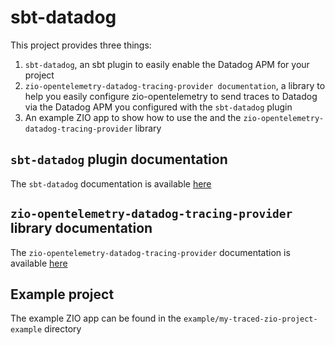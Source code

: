 # sbt-datadog

This project provides three things:
1. `sbt-datadog`, an sbt plugin to easily enable the Datadog APM for your project
2. `zio-opentelemetry-datadog-tracing-provider documentation`, a library to help you easily configure zio-opentelemetry to send traces to Datadog via the Datadog APM you configured with the `sbt-datadog` plugin
3. An example ZIO app to show how to use the and the `zio-opentelemetry-datadog-tracing-provider` library

## `sbt-datadog` plugin documentation

The `sbt-datadog` documentation is available [here](SBT_DATADOG_README.md)

## `zio-opentelemetry-datadog-tracing-provider` library documentation

The `zio-opentelemetry-datadog-tracing-provider` documentation is available [here](ZIO_OTLP_DATADOG_PROVIDER_README.md)

## Example project

The example ZIO app can be found in the `example/my-traced-zio-project-example` directory

